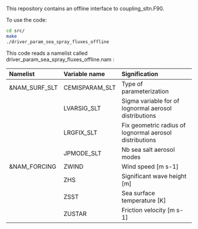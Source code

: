 This repository contains an offline interface to coupling_sltn.F90.

To use the code:
```bash
cd src/
make
./driver_param_sea_spray_fluxes_offline
```

This code reads a namelist called driver_param_sea_spray_fluxes_offline.nam :

| Namelist            | Variable name             |  Signification            |
| :------------------ | :------------------------ | :------------------------ |
| &NAM_SURF_SLT       | CEMISPARAM_SLT            | Type of parameterization  |
|                     | LVARSIG_SLT               | Sigma variable for of lognormal aerosol distributions |
|                     | LRGFIX_SLT                | Fix geometric radius of lognormal aerosol distributions  |
|                     | JPMODE_SLT                | Nb sea salt aerosol modes   |
| &NAM_FORCING        | ZWIND                     | Wind speed [m s-1]          |
|                     | ZHS                       | Significant wave height [m] |
|                     | ZSST                      | Sea surface temperature [K] |
|                     | ZUSTAR                    | Friction velocity [m s-1]   |
